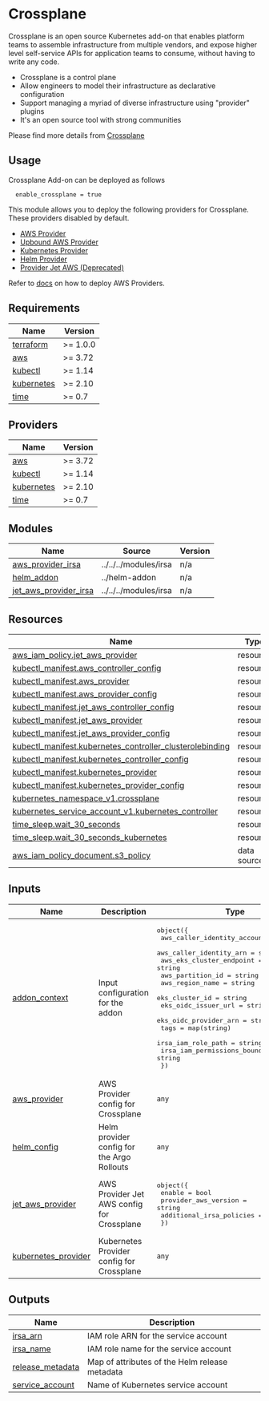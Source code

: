 # Crossplane

Crossplane is an open source Kubernetes add-on that enables platform teams to assemble infrastructure from multiple vendors, and expose higher level self-service APIs for application teams to consume, without having to write any code.

- Crossplane is a control plane
- Allow engineers to model their infrastructure as declarative configuration
- Support managing a myriad of diverse infrastructure using "provider" plugins
- It's an open source tool with strong communities

Please find more details from [Crossplane](https://crossplane.io/)

## Usage

Crossplane Add-on can be deployed as follows

```hcl
  enable_crossplane = true
```

This module allows you to deploy the following providers for Crossplane. These providers disabled by default.

- [AWS Provider](https://github.com/crossplane/provider-aws)
- [Upbound AWS Provider](https://github.com/upbound/provider-aws)
- [Kubernetes Provider](https://github.com/crossplane-contrib/provider-kubernetes)
- [Helm Provider](https://github.com/crossplane-contrib/provider-helm)
- [Provider Jet AWS (Deprecated)](https://github.com/crossplane-contrib/provider-jet-aws)

Refer to [docs](../../../docs/add-ons/crossplane.md) on how to deploy AWS Providers.

<!-- BEGINNING OF PRE-COMMIT-TERRAFORM DOCS HOOK -->
## Requirements

| Name | Version |
|------|---------|
| <a name="requirement_terraform"></a> [terraform](#requirement\_terraform) | >= 1.0.0 |
| <a name="requirement_aws"></a> [aws](#requirement\_aws) | >= 3.72 |
| <a name="requirement_kubectl"></a> [kubectl](#requirement\_kubectl) | >= 1.14 |
| <a name="requirement_kubernetes"></a> [kubernetes](#requirement\_kubernetes) | >= 2.10 |
| <a name="requirement_time"></a> [time](#requirement\_time) | >= 0.7 |

## Providers

| Name | Version |
|------|---------|
| <a name="provider_aws"></a> [aws](#provider\_aws) | >= 3.72 |
| <a name="provider_kubectl"></a> [kubectl](#provider\_kubectl) | >= 1.14 |
| <a name="provider_kubernetes"></a> [kubernetes](#provider\_kubernetes) | >= 2.10 |
| <a name="provider_time"></a> [time](#provider\_time) | >= 0.7 |

## Modules

| Name | Source | Version |
|------|--------|---------|
| <a name="module_aws_provider_irsa"></a> [aws\_provider\_irsa](#module\_aws\_provider\_irsa) | ../../../modules/irsa | n/a |
| <a name="module_helm_addon"></a> [helm\_addon](#module\_helm\_addon) | ../helm-addon | n/a |
| <a name="module_jet_aws_provider_irsa"></a> [jet\_aws\_provider\_irsa](#module\_jet\_aws\_provider\_irsa) | ../../../modules/irsa | n/a |

## Resources

| Name | Type |
|------|------|
| [aws_iam_policy.jet_aws_provider](https://registry.terraform.io/providers/hashicorp/aws/latest/docs/resources/iam_policy) | resource |
| [kubectl_manifest.aws_controller_config](https://registry.terraform.io/providers/gavinbunney/kubectl/latest/docs/resources/manifest) | resource |
| [kubectl_manifest.aws_provider](https://registry.terraform.io/providers/gavinbunney/kubectl/latest/docs/resources/manifest) | resource |
| [kubectl_manifest.aws_provider_config](https://registry.terraform.io/providers/gavinbunney/kubectl/latest/docs/resources/manifest) | resource |
| [kubectl_manifest.jet_aws_controller_config](https://registry.terraform.io/providers/gavinbunney/kubectl/latest/docs/resources/manifest) | resource |
| [kubectl_manifest.jet_aws_provider](https://registry.terraform.io/providers/gavinbunney/kubectl/latest/docs/resources/manifest) | resource |
| [kubectl_manifest.jet_aws_provider_config](https://registry.terraform.io/providers/gavinbunney/kubectl/latest/docs/resources/manifest) | resource |
| [kubectl_manifest.kubernetes_controller_clusterolebinding](https://registry.terraform.io/providers/gavinbunney/kubectl/latest/docs/resources/manifest) | resource |
| [kubectl_manifest.kubernetes_controller_config](https://registry.terraform.io/providers/gavinbunney/kubectl/latest/docs/resources/manifest) | resource |
| [kubectl_manifest.kubernetes_provider](https://registry.terraform.io/providers/gavinbunney/kubectl/latest/docs/resources/manifest) | resource |
| [kubectl_manifest.kubernetes_provider_config](https://registry.terraform.io/providers/gavinbunney/kubectl/latest/docs/resources/manifest) | resource |
| [kubernetes_namespace_v1.crossplane](https://registry.terraform.io/providers/hashicorp/kubernetes/latest/docs/resources/namespace_v1) | resource |
| [kubernetes_service_account_v1.kubernetes_controller](https://registry.terraform.io/providers/hashicorp/kubernetes/latest/docs/resources/service_account_v1) | resource |
| [time_sleep.wait_30_seconds](https://registry.terraform.io/providers/hashicorp/time/latest/docs/resources/sleep) | resource |
| [time_sleep.wait_30_seconds_kubernetes](https://registry.terraform.io/providers/hashicorp/time/latest/docs/resources/sleep) | resource |
| [aws_iam_policy_document.s3_policy](https://registry.terraform.io/providers/hashicorp/aws/latest/docs/data-sources/iam_policy_document) | data source |

## Inputs

| Name | Description | Type | Default | Required |
|------|-------------|------|---------|:--------:|
| <a name="input_addon_context"></a> [addon\_context](#input\_addon\_context) | Input configuration for the addon | <pre>object({<br>    aws_caller_identity_account_id = string<br>    aws_caller_identity_arn        = string<br>    aws_eks_cluster_endpoint       = string<br>    aws_partition_id               = string<br>    aws_region_name                = string<br>    eks_cluster_id                 = string<br>    eks_oidc_issuer_url            = string<br>    eks_oidc_provider_arn          = string<br>    tags                           = map(string)<br>    irsa_iam_role_path             = string<br>    irsa_iam_permissions_boundary  = string<br>  })</pre> | n/a | yes |
| <a name="input_aws_provider"></a> [aws\_provider](#input\_aws\_provider) | AWS Provider config for Crossplane | `any` | n/a | yes |
| <a name="input_helm_config"></a> [helm\_config](#input\_helm\_config) | Helm provider config for the Argo Rollouts | `any` | `{}` | no |
| <a name="input_jet_aws_provider"></a> [jet\_aws\_provider](#input\_jet\_aws\_provider) | AWS Provider Jet AWS config for Crossplane | <pre>object({<br>    enable                   = bool<br>    provider_aws_version     = string<br>    additional_irsa_policies = list(string)<br>  })</pre> | n/a | yes |
| <a name="input_kubernetes_provider"></a> [kubernetes\_provider](#input\_kubernetes\_provider) | Kubernetes Provider config for Crossplane | `any` | n/a | yes |

## Outputs

| Name | Description |
|------|-------------|
| <a name="output_irsa_arn"></a> [irsa\_arn](#output\_irsa\_arn) | IAM role ARN for the service account |
| <a name="output_irsa_name"></a> [irsa\_name](#output\_irsa\_name) | IAM role name for the service account |
| <a name="output_release_metadata"></a> [release\_metadata](#output\_release\_metadata) | Map of attributes of the Helm release metadata |
| <a name="output_service_account"></a> [service\_account](#output\_service\_account) | Name of Kubernetes service account |
<!-- END OF PRE-COMMIT-TERRAFORM DOCS HOOK -->
